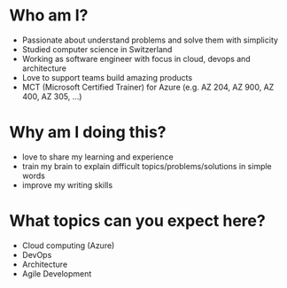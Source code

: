 # Who am I?

* Passionate about understand problems and solve them with simplicity
* Studied computer science in Switzerland
* Working as software engineer with focus in cloud, devops and architecture
* Love to support teams build amazing products
* MCT (Microsoft Certified Trainer) for Azure (e.g. AZ 204, AZ 900, AZ 400, AZ 305, ...)

# Why am I doing this?

* love to share my learning and experience
* train my brain to explain difficult topics/problems/solutions in simple words
* improve my writing skills

# What topics can you expect here?
* Cloud computing (Azure)
* DevOps
* Architecture
* Agile Development